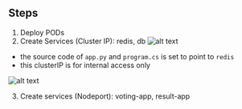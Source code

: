 ## Steps
1. Deploy PODs
2. Create Services (Cluster IP):  redis, db
![alt text](Pasted_image_20240627090413.png)

- the source code of `app.py` and `program.cs` is set to point to `redis`
 - this clusterIP is for internal access only

![alt text](Pasted_image_20240627090800.png)


3. Create services (Nodeport): voting-app, result-app